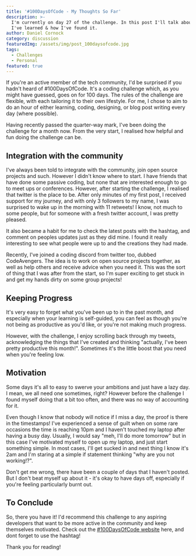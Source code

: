 ```yaml
---
title: '#100DaysOfCode - My Thoughts So Far'
description: >-
  I'm currently on day 27 of the challenge. In this post I'll talk about what
  I've learned & how I've found it.
author: Daniel Cornock
category: discussion
featuredImg: /assets/img/post_100daysofcode.jpg
tags:
  - Challenges
  - Personal
featured: true
---
```


If you're an active member of the tech community, I'd be surprised if you hadn't heard of #100DaysOfCode. It's a coding challenge which, as you might have guessed, goes on for 100 days. The rules of the challenge are flexible, with each tailoring it to their own lifestyle. For me, I chose to aim to do an hour of either learning, coding, designing, or blog post writing every day (where possible).

Having recently passed the quarter-way mark, I've been doing the challenge for a month now. From the very start, I realised how helpful and fun doing the challenge can be.

## Integration with the community
I've always been told to integrate with the community, join open source projects and such. However I didn't know where to start. I have friends that have done some passive coding, but none that are interested enough to go to meet ups or conferences. However, after starting the challenge, I realised that twitter is the place to be. After only minutes of my first post, I received support for my journey, and with only 3 followers to my name, I was surprised to wake up in the morning with 11 retweets! I know, not much to some people, but for someone with a fresh twitter account, I was pretty pleased.

It also became a habit for me to check the latest posts with the hashtag, and comment on peoples updates just as they did mine. I found it really interesting to see what people were up to and the creations they had made.

Recently, I've joined a coding discord from twitter too, dubbed CodeAvengers. The idea is to work on open source projects together, as well as help others and receive advice when you need it. This was the sort of thing that I was after from the start, so I'm super exciting to get stuck in and get my hands dirty on some group projects!

## Keeping Progress

It's very easy to forget what you've been up to in the past month, and especially when your learning is self-guided, you can feel as though you're not being as productive as you'd like, or you're not making much progress.

However, with the challenge, I enjoy scrolling back through my tweets, acknowledging the things that I've created and thinking "actually, I've been pretty productive this month!". Sometimes it's the little boost that you need when you're feeling low.

## Motivation

Some days it's all to easy to swerve your ambitions and just have a lazy day. I mean, we all need one sometimes, right? However before the challenge I found myself doing that a bit too often, and there was no way of accounting for it.

Even though I know that nobody will notice if I miss a day, the proof is there in the timestamps! I've experienced a sense of guilt when on some rare occasions the time is reaching 10pm and I haven't touched my laptop after having a busy day. Usually, I would say "meh, I'll do more tomorrow" but in this case I've motivated myself to open up my laptop, and just start something simple. In most cases, I'll get sucked in and next thing I know it's 2am and I'm staring at a simple if statement thinking "why are you not working!?".

Don't get me wrong, there have been a couple of days that I haven't posted. But I don't beat myself up about it - it's okay to have days off, especially if you're feeling particularly burnt out.

## To Conclude

So, there you have it! I'd recommend this challenge to any aspiring developers that want to be more active in the community and keep themselves motivated. Check out the [#100DaysOfCode website](https://www.100daysofcode.com/) here, and dont forget to use the hashtag!

Thank you for reading!
